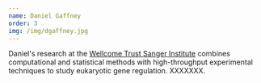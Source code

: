 ```yaml
---
name: Daniel Gaffney
order: 3
img: /img/dgaffney.jpg
---
```


Daniel's research at the [Wellcome Trust Sanger Institute](http://www.sanger.ac.uk/research/faculty/dgaffney/)
combines computational and statistical methods with high-throughput
experimental techniques to study eukaryotic gene regulation. XXXXXXX.
